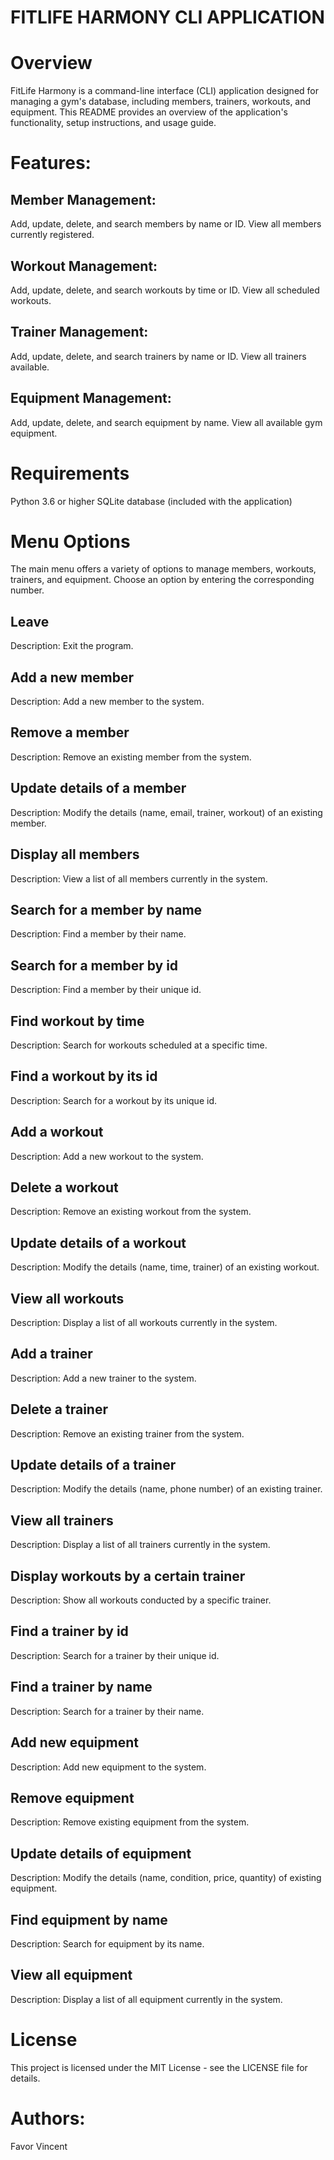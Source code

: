 # FITLIFE HARMONY CLI APPLICATION

# Overview
FitLife Harmony is a command-line interface (CLI) application designed for managing a gym's database, including members, trainers, workouts, and equipment. This README provides an overview of the application's functionality, setup instructions, and usage guide.


# Features:
## Member Management:
Add, update, delete, and search members by name or ID.
View all members currently registered.

## Workout Management:
Add, update, delete, and search workouts by time or ID.
View all scheduled workouts.

## Trainer Management:
Add, update, delete, and search trainers by name or ID.
View all trainers available.

## Equipment Management:
Add, update, delete, and search equipment by name.
View all available gym equipment.


# Requirements
Python 3.6 or higher
SQLite database (included with the application)


# Menu Options
The main menu offers a variety of options to manage members, workouts, trainers, and equipment.
Choose an option by entering the corresponding number.

## Leave
Description: Exit the program.

## Add a new member
Description: Add a new member to the system.

## Remove a member
Description: Remove an existing member from the system.

## Update details of a member
Description: Modify the details (name, email, trainer, workout) of an existing member.

## Display all members
Description: View a list of all members currently in the system.

## Search for a member by name
Description: Find a member by their name.

## Search for a member by id
Description: Find a member by their unique id.

## Find workout by time
Description: Search for workouts scheduled at a specific time.

## Find a workout by its id
Description: Search for a workout by its unique id.

## Add a workout
Description: Add a new workout to the system.

## Delete a workout
Description: Remove an existing workout from the system.

## Update details of a workout
Description: Modify the details (name, time, trainer) of an existing workout.

## View all workouts
Description: Display a list of all workouts currently in the system.

## Add a trainer
Description: Add a new trainer to the system.

## Delete a trainer
Description: Remove an existing trainer from the system.

## Update details of a trainer
Description: Modify the details (name, phone number) of an existing trainer.

## View all trainers
Description: Display a list of all trainers currently in the system.

## Display workouts by a certain trainer
Description: Show all workouts conducted by a specific trainer.
 
## Find a trainer by id
Description: Search for a trainer by their unique id.

## Find a trainer by name
Description: Search for a trainer by their name.

## Add new equipment
Description: Add new equipment to the system.

## Remove equipment
Description: Remove existing equipment from the system.

## Update details of equipment
Description: Modify the details (name, condition, price, quantity) of existing equipment.

## Find equipment by name
Description: Search for equipment by its name.

## View all equipment
Description: Display a list of all equipment currently in the system.

# License
This project is licensed under the MIT License - see the LICENSE file for details.

# Authors:
Favor Vincent